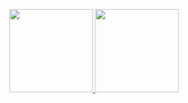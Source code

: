 <div>
<a href="https://github.com/zRafael012">
<img height="150em" src="https://github-readme-stats.vercel.app/api/top-langs/?username=zRafael012&layout=compact&langs_count=7&theme=dracula"/>
<img height="150em" src="https://github-readme-stats.vercel.app/api?username=zRafael012&show_icons=true&theme=dracula&include_all_commits=true&count_private=true"/>
</div>
